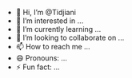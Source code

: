 - 👋 Hi, I’m @Tidjiani
- 👀 I’m interested in ...
- 🌱 I’m currently learning ...
- 💞️ I’m looking to collaborate on ...
- 📫 How to reach me ...
- 😄 Pronouns: ...
- ⚡ Fun fact: ...

<!---
Tidjiani/Tidjiani is a ✨ special ✨ repository because its `README.md` (this file) appears on your GitHub profile.
You can click the Preview link to take a look at your changes.
--->
